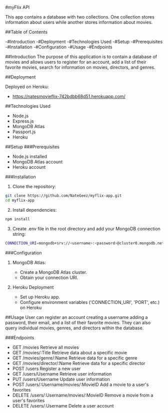 #myFlix API

This app contains a database with two collections. One collection stores information about users while another stores information about movies.

##Table of Contents

-#Introduction
-#Deployment
-#Technologies Used
-#Setup
-#Prerequisites
-#Installation
-#Configuration
-#Usage
-#Endpoints

##Introduction
The purpose of this application is to contain a database of movies and allows users to register for an account, add a list of their favorite movies, search for information on movies, directors, and genres.

##Deployment

Deployed on Heroku:

- https://natesmovieflix-742bdbb68d51.herokuapp.com/

##Technologies Used

- Node.js
- Express.js
- MongoDB Atlas
- Passport.js
- Heroku

##Setup
###Prerequisites

- Node.js installed
- MongoDB Atlas account
- Heroku account

###Installation

1. Clone the repository:

```sh
git clone https://github.com/NateGeez/myflix-app.git
cd myflix-app
```

2. Install dependencies:

```sh
npm install
```

3. Create .env file in the root directory and add your MongoDB connection string:

```sh
CONNECTION_URI=mongodb+srv://<username>:<password>@cluster0.mongodb.net/myFlixDB?retryWrites=true&w=majority
```

###Configuration

1. MongoDB Atlas:

   - Create a MongoDB Atlas cluster.
   - Obtain your connection URI.

2. Heroku Deployment
   - Set up Heroku app.
   - Configure environment variables ('CONNECTION_URI', 'PORT', etc.) on Heroku

##Usage
User can register an account creating a username adding a password, their email, and a list of their favorite movies. They can also query individual movies, genres, and directors within the database.

###Endpoints

- GET /movies Retrieve all movies
- GET /movies/:Title Retrieve data about a specific movie
- GET /movies/genre/:Name Retrieve data for a specific genre
- GET /movies/director/:Name Retrieve data for a specific director
- POST /users Register a new user
- GET /users/Username Retrieve user information
- PUT /users/Username Update user information
- POST /users/:Username/movies/:MovieID Add a movie to a user's favorites
- DELETE /users/:Username/movies/:MovieID Remove a movie from a user's favorites
- DELETE /users/:Username Delete a user account

